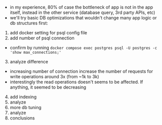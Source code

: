 - in my experience, 80% of case the bottleneck of app is not in the app itself, instead in the other service (database query, 3rd party APIs, etc)
- we'll try basic DB optimizations that wouldn't change many app logic or db structures first:

1. add docker setting for psql config file
2. add number of psql connection
  - confirm by running `docker compose exec postgres psql -U postgres -c 'show max_connections;'`
3. analyze difference
  - increasing number of connection increase the number of requests for write operations around 3x (from ~1k to 3k)
  - interestingly the read operations doesn't seems to be affected. If anything, it seemed to be decreasing
4. add indexing
5. analyze
6. more db tuning
7. analyze
8. conclusions
